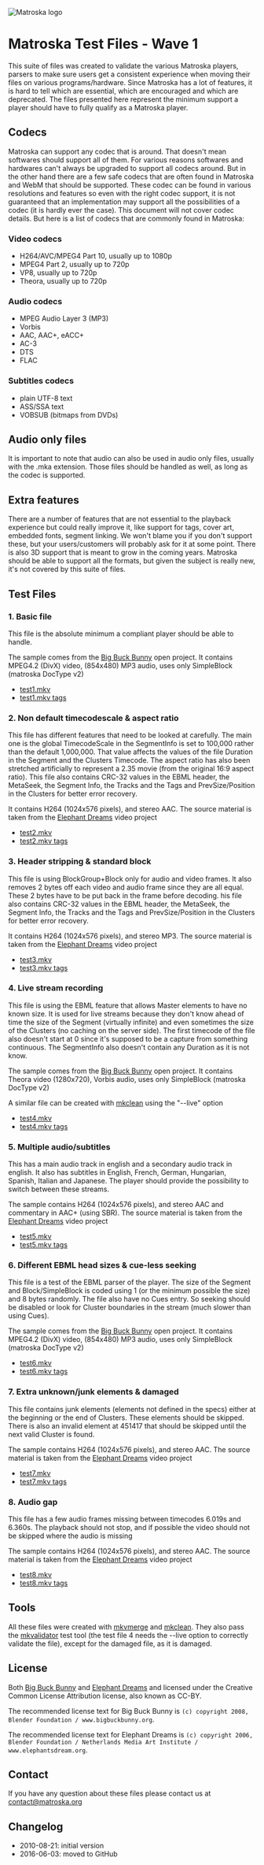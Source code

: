 ![](logo3_256x256.png "Matroska logo")

# Matroska Test Files - Wave 1

This suite of files was created to validate the various Matroska players, parsers to make sure users get a consistent experience when moving their files on various programs/hardware. Since Matroska has a lot of features, it is hard to tell which are essential, which are encouraged and which are deprecated. The files presented here represent the minimum support a player should have to fully qualify as a Matroska player.

## Codecs

Matroska can support any codec that is around. That doesn't mean softwares should support all of them. For various reasons softwares and hardwares can't always be upgraded to support all codecs around. But in the other hand there are a few safe codecs that are often found in Matroska and WebM that should be supported. These codec can be found in various resolutions and features so even with the right codec support, it is not guaranteed that an implementation may support all the possibilities of a codec (it is hardly ever the case). This document will not cover codec details. But here is a list of codecs that are commonly found in Matroska:

### Video codecs

-    H264/AVC/MPEG4 Part 10, usually up to 1080p
-    MPEG4 Part 2, usually up to 720p
-    VP8, usually up to 720p
-    Theora, usually up to 720p

### Audio codecs

-    MPEG Audio Layer 3 (MP3)
-    Vorbis
-    AAC, AAC+, eACC+
-    AC-3
-    DTS
-    FLAC

### Subtitles codecs

-    plain UTF-8 text
-    ASS/SSA text
-    VOBSUB (bitmaps from DVDs)

## Audio only files

It is important to note that audio can also be used in audio only files, usually with the .mka extension. Those files should be handled as well, as long as the codec is supported.

## Extra features

There are a number of features that are not essential to the playback experience but could really improve it, like support for tags, cover art, embedded fonts, segment linking. We won't blame you if you don't support these, but your users/customers will probably ask for it at some point. There is also 3D support that is meant to grow in the coming years. Matroska should be able to support all the formats, but given the subject is really new, it's not covered by this suite of files.

## Test Files

### 1. Basic file

This file is the absolute minimum a compliant player should be able to handle.

The sample comes from the [Big Buck Bunny](http://www.bigbuckbunny.org/index.php/download/) open project. It contains MPEG4.2 (DivX) video, (854x480) MP3 audio, uses only SimpleBlock (matroska DocType v2)

*   [test1.mkv](test_files/test1.mkv)
*   [test1.mkv tags](test_files/test1-tag.xml)

### 2. Non default timecodescale & aspect ratio

This file has different features that need to be looked at carefully. The main one is the global TimecodeScale in the SegmentInfo is set to 100,000 rather than the default 1,000,000. That value affects the values of the file Duration in the Segment and the Clusters Timecode. The aspect ratio has also been stretched artificially to represent a 2.35 movie (from the original 16:9 aspect ratio). This file also contains CRC-32 values in the EBML header, the MetaSeek, the Segment Info, the Tracks and the Tags and PrevSize/Position in the Clusters for better error recovery.

It contains H264 (1024x576 pixels), and stereo AAC. The source material is taken from the [Elephant Dreams](http://orange.blender.org/download) video project

*   [test2.mkv](test_files/test2.mkv)
*   [test2.mkv tags](test_files/test2-tag.xml)

### 3. Header stripping & standard block

This file is using BlockGroup+Block only for audio and video frames. It also removes 2 bytes off each video and audio frame since they are all equal. These 2 bytes have to be put back in the frame before decoding. his file also contains CRC-32 values in the EBML header, the MetaSeek, the Segment Info, the Tracks and the Tags and PrevSize/Position in the Clusters for better error recovery.

It contains H264 (1024x576 pixels), and stereo MP3. The source material is taken from the [Elephant Dreams](http://orange.blender.org/download) video project

*   [test3.mkv](test_files/test3.mkv)
*   [test3.mkv tags](test_files/test3-tag.xml)

### 4. Live stream recording

This file is using the EBML feature that allows Master elements to have no known size. It is used for live streams because they don't know ahead of time the size of the Segment (virtually infinite) and even sometimes the size of the Clusters (no caching on the server side). The first timecode of the file also doesn't start at 0 since it's supposed to be a capture from something continuous. The SegmentInfo also doesn't contain any Duration as it is not know.

The sample comes from the [Big Buck Bunny](http://www.bigbuckbunny.org/index.php/download/) open project. It contains Theora video (1280x720), Vorbis audio, uses only SimpleBlock (matroska DocType v2)

A similar file can be created with [mkclean](http://www.matroska.org/downloads/mkclean.html) using the "--live" option

*   [test4.mkv](test_files/test4.mkv)
*   [test4.mkv tags](test_files/test4-tag.xml)

### 5. Multiple audio/subtitles

This has a main audio track in english and a secondary audio track in english. It also has subtitles in English, French, German, Hungarian, Spanish, Italian and Japanese. The player should provide the possibility to switch between these streams.

The sample contains H264 (1024x576 pixels), and stereo AAC and commentary in AAC+ (using SBR). The source material is taken from the [Elephant Dreams](http://orange.blender.org/download) video project

*   [test5.mkv](test_files/test5.mkv)
*   [test5.mkv tags](test_files/test5-tag.xml)

### 6. Different EBML head sizes & cue-less seeking

This file is a test of the EBML parser of the player. The size of the Segment and Block/SimpleBlock is coded using 1 (or the minimum possible the size) and 8 bytes randomly. The file also have no Cues entry. So seeking should be disabled or look for Cluster boundaries in the stream (much slower than using Cues).

The sample comes from the [Big Buck Bunny](http://www.bigbuckbunny.org/index.php/download/) open project. It contains MPEG4.2 (DivX) video, (854x480) MP3 audio, uses only SimpleBlock (matroska DocType v2)

*   [test6.mkv](test_files/test6.mkv)
*   [test6.mkv tags](test_files/test6-tag.xml)

### 7. Extra unknown/junk elements & damaged

This file contains junk elements (elements not defined in the specs) either at the beginning or the end of Clusters. These elements should be skipped. There is also an invalid element at 451417 that should be skipped until the next valid Cluster is found.

The sample contains H264 (1024x576 pixels), and stereo AAC. The source material is taken from the [Elephant Dreams](http://orange.blender.org/download) video project

*   [test7.mkv](test_files/test7.mkv)
*   [test7.mkv tags](test_files/test7-tag.xml)

### 8. Audio gap

This file has a few audio frames missing between timecodes 6.019s and 6.360s. The playback should not stop, and if possible the video should not be skipped where the audio is missing

The sample contains H264 (1024x576 pixels), and stereo AAC. The source material is taken from the [Elephant Dreams](http://orange.blender.org/download) video project

*   [test8.mkv](test_files/test8.mkv)
*   [test8.mkv tags](test_files/test8-tag.xml)

## Tools

All these files were created with [mkvmerge](http://www.bunkus.org/videotools/mkvtoolnix/) and [mkclean](http://www.matroska.org/downloads/mkclean.html). They also pass the [mkvalidator](http://www.matroska.org/downloads/mkvalidator.html) test tool (the test file 4 needs the --live option to correctly validate the file), except for the damaged file, as it is damaged.

## License

Both [Big Buck Bunny](http://www.bigbuckbunny.org/index.php/download/) and [Elephant Dreams](http://orange.blender.org/download) and licensed under the Creative Common License Attribution license, also known as CC-BY.

The recommended license text for Big Buck Bunny is `(c) copyright 2008, Blender Foundation / www.bigbuckbunny.org`.

The recommended license text for Elephant Dreams is `(c) copyright 2006, Blender Foundation / Netherlands Media Art Institute / www.elephantsdream.org`.

## Contact

If you have any question about these files please contact us at contact@matroska.org

## Changelog

-    2010-08-21: initial version
-    2016-06-03: moved to GitHub
